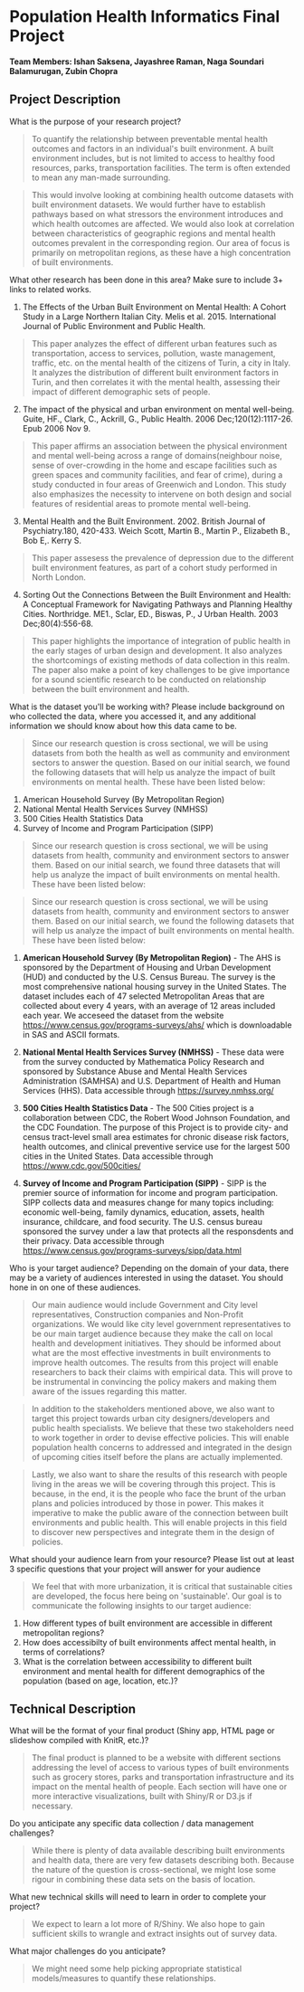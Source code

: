 # Population Health Informatics Final Project
#### Team Members: Ishan Saksena, Jayashree Raman, Naga Soundari Balamurugan, Zubin Chopra
## Project Description

What is the purpose of your research project?
>To quantify the relationship between preventable mental health outcomes and factors in an individual's built environment. A built environment includes, but is not limited to access to healthy food resources, parks, transportation facilities. The term is often extended to mean any man-made surrounding. 

>This would involve looking at combining health outcome datasets with built environment datasets. We would further have to establish pathways based on what stressors the environment introduces and which health outcomes are affected. We would also look at correlation between characteristics of geographic regions and mental health outcomes prevalent in the corresponding region. Our area of focus is primarily on metropolitan regions, as these have a high concentration of built environments.


What other research has been done in this area? Make sure to include 3+ links to related works. 
1. The Effects of the Urban Built Environment on Mental Health: A Cohort Study in a Large Northern Italian City. Melis et al. 2015. International Journal of Public Environment and Public Health.
>This paper analyzes the effect of different urban features such as transportation, access to services, pollution, waste management, traffic, etc. on the mental health of the citizens of Turin, a city in Italy. It analyzes the distribution of different built environment factors in Turin, and then correlates it with the mental health, assessing their impact of different demographic sets of people.


2. The impact of the physical and urban environment on mental well-being. Guite, HF., Clark, C., Ackrill, G., Public Health. 2006 Dec;120(12):1117-26. Epub 2006 Nov 9. 
>This paper affirms an association between the physical environment and mental well-being across a range of domains(neighbour noise, sense of over-crowding in the home and escape facilities such as green spaces and community facilities, and fear of crime), during a study conducted in four areas of Greenwich and London. This study also emphasizes the necessity to intervene on both design and social features of residential areas to promote mental well-being.  

3. Mental Health and the Built Environment. 2002. British Journal of Psychiatry.180, 420-433. Weich Scott, Martin B., Martin P., Elizabeth B., Bob E,. Kerry S.
>This paper assesess the prevalence of depression due to the different built environment features, as part of a cohort study performed in North London.  

4. Sorting Out the Connections Between the Built Environment and Health: A Conceptual Framework for Navigating Pathways and Planning Healthy Cities. Northridge. ME1., Sclar, ED., Biswas, P., J Urban Health. 2003 Dec;80(4):556-68.
>This paper highlights the importance of integration of public health in the early stages of urban design and development. It also analyzes the shortcomings of existing methods of data collection in this realm. The paper also make a point of key challenges to be give importance for a sound scientific research to be conducted on relationship between the built environment and health.


What is the dataset you'll be working with?  Please include background on who collected the data, where you accessed it, and any additional information we should know about how this data came to be. 

> Since our research question is cross sectional, we will be using datasets from both the health as well as community and environment sectors to answer the question. Based on our initial search, we found the following datasets that will help us analyze the impact of built environments on mental health. These have been listed below:
1. American Household Survey (By Metropolitan Region)
2. National Mental Health Services Survey (NMHSS)
3. 500 Cities Health Statistics Data
4. Survey of Income and Program Participation (SIPP)

> Since our research question is cross sectional, we will be using datasets from health, community and environment sectors to answer them. Based on our initial search, we found three datasets that will help us analyze the impact of built environments on mental health. These have been listed below:

> Since our research question is cross sectional, we will be using datasets from health, community and environment sectors to answer them. Based on our initial search, we found the following datasets that will help us analyze the impact of built environments on mental health. These have been listed below:


  1. **American Household Survey (By Metropolitan Region)** - The AHS is sponsored by the Department of Housing and Urban          Development (HUD) and conducted by the U.S. Census Bureau. The survey is the most comprehensive national housing survey       in the United States. The dataset includes each of 47 selected Metropolitan Areas that are collected about every 4 years,      with an average of 12 areas included each year. We acceseed the dataset from the website                                      https://www.census.gov/programs-surveys/ahs/ which is downloadable in SAS and ASCII formats.
  
  2. **National Mental Health Services Survey (NMHSS)** - These data were from the survey conducted by Mathematica Policy          Research and sponsored by Substance Abuse and Mental Health Services Administration (SAMHSA) and U.S. Department of           Health and Human Services (HHS). Data accessible through https://survey.nmhss.org/

  3. **500 Cities Health Statistics Data** - The 500 Cities project is a collaboration between CDC, the Robert Wood Johnson        Foundation, and the CDC Foundation. The purpose of this Project is to provide city- and census tract-level small area         estimates for chronic disease risk factors, health outcomes, and clinical preventive service use for the largest 500          cities in the United States. Data accessible through https://www.cdc.gov/500cities/
  
  4. **Survey of Income and Program Participation (SIPP)** - SIPP is the premier source of information for income and program      participation. SIPP collects data and measures change for many topics including: economic well-being, family dynamics,        education, assets, health insurance, childcare, and food security. The U.S. census bureau sponsored the survey under a        law that protects all the responsdents and their privacy. Data accessible through                                             https://www.census.gov/programs-surveys/sipp/data.html



Who is your target audience?  Depending on the domain of your data, there may be a variety of audiences interested in using the dataset. You should hone in on one of these audiences.  
>Our main audience would include Government and City level representatives, Construction companies and Non-Profit organizations. We would like city level government representatives to be our main target audience because they make the call on local health and development initiatives. They should be informed about what are the most effective investments in built environments to improve health outcomes. The results from this project will enable researchers to back their claims with empirical data. This will prove to be instrumental in convincing the policy makers and making them aware of the issues regarding this matter.

>In addition to the stakeholders mentioned above, we also want to target this project towards urban city designers/developers and public health specialists. We believe that these two stakeholders need to work together in order to devise effective policies. This will enable population health concerns to addressed and integrated in the design of upcoming cities itself before the plans are actually implemented.

>Lastly, we also want to share the results of this research with people living in the areas we will be covering through this project. This is because, in the end, it is the people who face the brunt of the urban plans and policies introduced by those in power. This makes it imperative to make the public aware of the connection between built environments and public health. This will enable projects in this field to discover new perspectives and integrate them in the design of policies.


What should your audience learn from your resource? Please list out at least 3 specific questions that your project will answer for your audience  
> We feel that with more urbanization, it is critical that sustainable cities are developed, the focus here being on 'sustainable'. Our goal is to communicate the following insights to our target audience:  
1. How different types of built environment are accessible in different metropolitan regions?
2. How does accessibilty of built environments affect mental health, in terms of correlations?
3. What is the correlation between accessibility to different built environment and mental health for different demographics of the population (based on age, location, etc.)?


## Technical Description

What will be the format of your final product (Shiny app, HTML page or slideshow compiled with KnitR, etc.)?
>The final product is planned to be a website with different sections addressing the level of access to various types of built environments such as grocery stores, parks and transportation infrastructure and its impact on the mental health of people. Each section will have one or more interactive visualizations, built with Shiny/R or D3.js if necessary. 


Do you anticipate any specific data collection / data management challenges?  
>While there is plenty of data available describing built environments and health data, there are very few datasets describing both. Because the nature of the question is cross-sectional, we might lose some rigour in combining these data sets on the basis of location. 


What new technical skills will need to learn in order to complete your project?  
>We expect to learn a lot more of R/Shiny. 
>We also hope to gain sufficient skills to wrangle and extract insights out of survey data.

What major challenges do you anticipate?   
>We might need some help picking appropriate statistical models/measures to quantify these relationships. 
 


